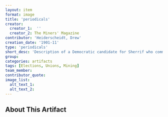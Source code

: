 ```yaml
---
layout: item
format: image
title: 'periodicals'
creator: 
  creator_1:  ''
  creator_2: The Miners' Magazine
contributor: 'Heiderscheidt, Drew'
creation_date: '1901-11'
type: 'periodicals'
short_desc: 'Description of a Democratic candidate for Sherrif who commanded the respect of Miners and Laborers.'
group: 
categories: artifacts 
tags: [Elections, Unions, Mining]
team_member: 
contributor_quote: 
image_list: 
  alt_text_1: 
  alt_text_2: 
---
```

## About This Artifact


